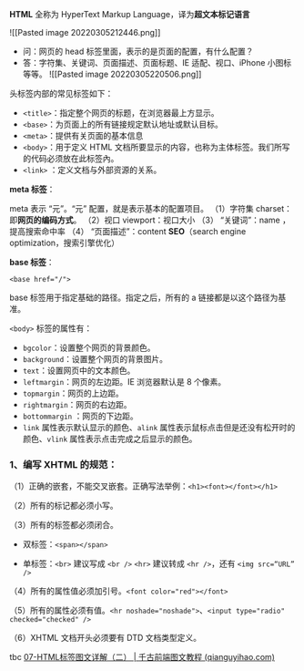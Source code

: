 
**HTML** 全称为 HyperText Markup Language，译为**超文本标记语言**

![[Pasted image 20220305212446.png]]

-   问：网页的 head 标签里面，表示的是页面的配置，有什么配置？
-   答：字符集、关键词、页面描述、页面标题、IE 适配、视口、iPhone 小图标等等。
![[Pasted image 20220305220506.png]]

头标签内部的常见标签如下：

-   `<title>`：指定整个网页的标题，在浏览器最上方显示。
-   `<base>`：为页面上的所有链接规定默认地址或默认目标。
-   `<meta>`：提供有关页面的基本信息
-   `<body>`：用于定义 HTML 文档所要显示的内容，也称为主体标签。我们所写的代码必须放在此标签內。
-   `<link>` ：定义文档与外部资源的关系。

**meta 标签**：

meta 表示 “元”。“元” 配置，就是表示基本的配置项目。
（1）字符集 charset：即**网页的编码方式**。
（2）视口 viewport：视口大小
（3） “关键词”：name  ，提高搜索命中率
（4） “页面描述”：content   **SEO**（search engine optimization，搜索引擎优化）

**base 标签**：

```
<base href="/">
```

base 标签用于指定基础的路径。指定之后，所有的 a 链接都是以这个路径为基准。

`<body>` 标签的属性有：
-   `bgcolor`：设置整个网页的背景颜色。
-   `background`：设置整个网页的背景图片。
-   `text`：设置网页中的文本颜色。
-   `leftmargin`：网页的左边距。IE 浏览器默认是 8 个像素。
-   `topmargin`：网页的上边距。
-   `rightmargin`：网页的右边距。
-   `bottommargin` ：网页的下边距。
- `link` 属性表示默认显示的颜色、`alink` 属性表示鼠标点击但是还没有松开时的颜色、`vlink` 属性表示点击完成之后显示的颜色。

 ### 1、编写 XHTML 的规范：

（1）正确的嵌套，不能交叉嵌套。正确写法举例：`<h1><font></font></h1>`

（2）所有的标记都必须小写。

（3）所有的标签都必须闭合。

-   双标签：`<span></span>`
    
-   单标签：`<br>` 建议写成 `<br />` `<hr>` 建议转成 `<hr />`，还有 `<img src=“URL” />`    
    
（4）所有的属性值必须加引号。`<font color="red"></font>`

（5）所有的属性必须有值。`<hr noshade="noshade">`、`<input type="radio" checked="checked" />`

（6）XHTML 文档开头必须要有 DTD 文档类型定义。

tbc [07-HTML标签图文详解（二） | 千古前端图文教程 (qianguyihao.com)](https://web.qianguyihao.com/01-HTML/07-HTML%E6%A0%87%E7%AD%BE%E5%9B%BE%E6%96%87%E8%AF%A6%E8%A7%A3%EF%BC%88%E4%BA%8C%EF%BC%89.html#%E6%9C%AC%E6%96%87%E4%B8%BB%E8%A6%81%E5%86%85%E5%AE%B9)